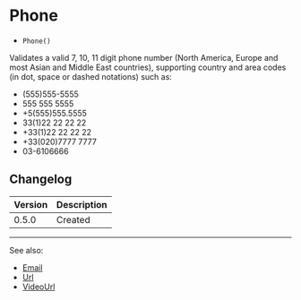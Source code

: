 # Phone

- `Phone()`

Validates a valid 7, 10, 11 digit phone number (North America, Europe and most
Asian and Middle East countries), supporting country and area codes (in dot,
space or dashed notations) such as:

- (555)555-5555
- 555 555 5555
- +5(555)555.5555
- 33(1)22 22 22 22
- +33(1)22 22 22 22
- +33(020)7777 7777
- 03-6106666

## Changelog

Version | Description
--------|-------------
  0.5.0 | Created

***
See also:

  * [Email](Email.md)
  * [Url](Url.md)
  * [VideoUrl](VideoUrl.md)
